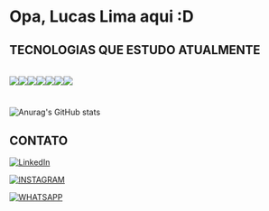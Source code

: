 # Opa, Lucas Lima aqui :D


## TECNOLOGIAS QUE ESTUDO ATUALMENTE

<div style="display: inline_block"><br>
  <img src="https://img.shields.io/badge/C%23-239120?style=for-the-badge&logo=c-sharp&logoColor=white](https://img.shields.io/badge/C%23-239120?style=for-the-badge&logo=c-sharp&logoColor=white"><img src="https://img.shields.io/badge/.NET-5C2D91?style=for-the-badge&logo=.net&logoColor=white"><img src="https://img.shields.io/badge/HTML5-E34F26?style=for-the-badge&logo=html5&logoColor=white"><img src="https://img.shields.io/badge/CSS3-1572B6?style=for-the-badge&logo=css3&logoColor=white"><img src="https://img.shields.io/badge/JavaScript-323330?style=for-the-badge&logo=javascript&logoColor=F7DF1E"><img src="https://img.shields.io/badge/MySQL-005C84?style=for-the-badge&logo=mysql&logoColor=white"><img src="https://img.shields.io/badge/Microsoft_SQL_Server-CC2927?style=for-the-badge&logo=microsoft-sql-server&logoColor=white"
</div>

#

![Anurag's GitHub stats](https://github-readme-stats.vercel.app/api?username=LimaLucas21&show_icons=true&theme=synthwave)

## CONTATO

[![LinkedIn](https://img.shields.io/badge/LinkedIn-0077B5?style=for-the-badge&logo=linkedin&logoColor=white
)](https://www.linkedin.com/feed/update/urn:li:share:7043391532220985344/)

[![INSTAGRAM](https://img.shields.io/badge/Instagram-E4405F?style=for-the-badge&logo=instagram&logoColor=white
)](https://www.instagram.com/lima_lucas.21/)

[![WHATSAPP](https://img.shields.io/badge/WhatsApp-25D366?style=for-the-badge&logo=whatsapp&logoColor=white
)](https://wa.me/qr/PQF5O6ABTGFPC1)
